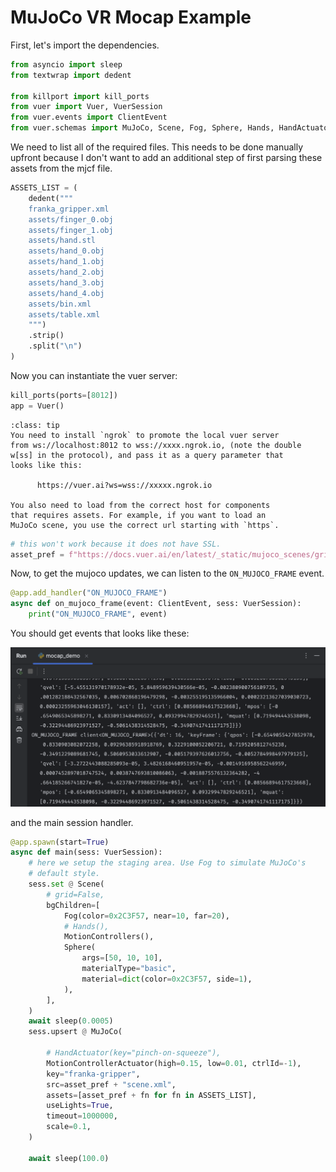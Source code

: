 
# MuJoCo VR Mocap Example

First, let's import the dependencies.

```python
from asyncio import sleep
from textwrap import dedent

from killport import kill_ports
from vuer import Vuer, VuerSession
from vuer.events import ClientEvent
from vuer.schemas import MuJoCo, Scene, Fog, Sphere, Hands, HandActuator, MotionControllers, MotionControllerActuator
```


We need to list all of the required files. This needs to be done
manually upfront because I don't want to add an additional step
of first parsing these assets from the mjcf file.

```python
ASSETS_LIST = (
    dedent("""
    franka_gripper.xml
    assets/finger_0.obj
    assets/finger_1.obj
    assets/hand.stl
    assets/hand_0.obj
    assets/hand_1.obj
    assets/hand_2.obj
    assets/hand_3.obj
    assets/hand_4.obj
    assets/bin.xml
    assets/table.xml
    """)
    .strip()
    .split("\n")
)
```


Now you can instantiate the vuer server:

```python
kill_ports(ports=[8012])
app = Vuer()
```


```{admonition} Note
:class: tip
You need to install `ngrok` to promote the local vuer server
from ws://localhost:8012 to wss://xxxx.ngrok.io, (note the double
w[ss] in the protocol), and pass it as a query parameter that
looks like this:

      https://vuer.ai?ws=wss://xxxxx.ngrok.io

You also need to load from the correct host for components
that requires assets. For example, if you want to load an 
MuJoCo scene, you use the correct url starting with `https`.
```

```python
# this won't work because it does not have SSL.
asset_pref = f"https://docs.vuer.ai/en/latest/_static/mujoco_scenes/gripper_model/"
```


Now, to get the mujoco updates, we can listen to the `ON_MUJOCO_FRAME` event.

```python
@app.add_handler("ON_MUJOCO_FRAME")
async def on_mujoco_frame(event: ClientEvent, sess: VuerSession):
    print("ON_MUJOCO_FRAME", event)
```

You should get events that looks like these:

![mujoco_frame_event](figures/mujoco_frame_event.png)

and the main session handler.

```python
@app.spawn(start=True)
async def main(sess: VuerSession):
    # here we setup the staging area. Use Fog to simulate MuJoCo's
    # default style.
    sess.set @ Scene(
        # grid=False,
        bgChildren=[
            Fog(color=0x2C3F57, near=10, far=20),
            # Hands(),
            MotionControllers(),
            Sphere(
                args=[50, 10, 10],
                materialType="basic",
                material=dict(color=0x2C3F57, side=1),
            ),
        ],
    )
    await sleep(0.0005)
    sess.upsert @ MuJoCo(

        # HandActuator(key="pinch-on-squeeze"),
        MotionControllerActuator(high=0.15, low=0.01, ctrlId=-1),
        key="franka-gripper",
        src=asset_pref + "scene.xml",
        assets=[asset_pref + fn for fn in ASSETS_LIST],
        useLights=True,
        timeout=1000000,
        scale=0.1,
    )

    await sleep(100.0)
```
